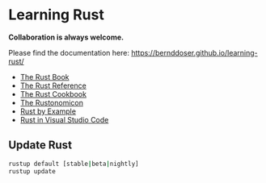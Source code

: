 # Learning Rust

**Collaboration is always welcome.**

Please find the documentation here: https://bernddoser.github.io/learning-rust/

- [The Rust Book](https://doc.rust-lang.org/book/)
- [The Rust Reference](https://doc.rust-lang.org/reference/)
- [The Rust Cookbook](https://rust-lang-nursery.github.io/rust-cookbook/)
- [The Rustonomicon](https://doc.rust-lang.org/nomicon/)
- [Rust by Example](https://doc.rust-lang.org/rust-by-example/)
- [Rust in Visual Studio Code](https://code.visualstudio.com/docs/languages/rust)

## Update Rust

```bash
rustup default [stable|beta|nightly]
rustup update
```
